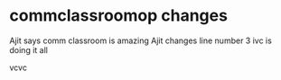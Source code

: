 # commclassroomop changes
Ajit says comm classroom is amazing
Ajit changes line number 3
ivc is doing it all

vcvc
